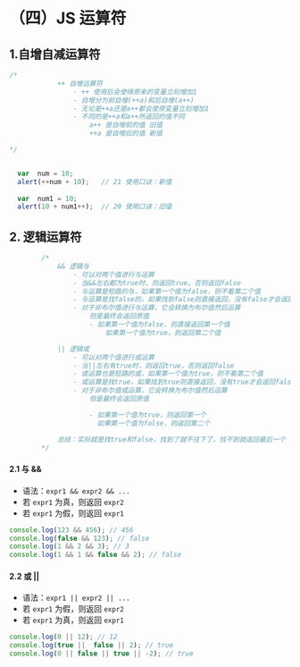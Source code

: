 # （四）JS 运算符


##  1.自增自减运算符 
```js
/* 
            ++ 自增运算符
                - ++ 使用后会使得原来的变量立刻增加1
                - 自增分为前自增(++a)和后自增(a++)
                - 无论是++a还是a++都会使原变量立刻增加1
                - 不同的是++a和a++所返回的值不同
                    a++ 是自增前的值 旧值
                    ++a 是自增后的值 新值

*/
```

```js

  var  num = 10;
  alert(++num + 10);   // 21 使用口诀：新值
  
  var  num1 = 10;
  alert(10 + num1++);  // 20 使用口诀：旧值 

```


## 2. 逻辑运算符

```js
        /* 
            && 逻辑与
                - 可以对两个值进行与运算
                - 当&&左右都为true时，则返回true，否则返回false
                - 与运算是短路的与，如果第一个值为false，则不看第二个值
                - 与运算是找false的，如果找到false则直接返回，没有false才会返回true
                - 对于非布尔值进行与运算，它会转换为布尔值然后运算
                    但是最终会返回原值
                    - 如果第一个值为false，则直接返回第一个值
                        如果第一个值为true，则返回第二个值

            || 逻辑或
                - 可以对两个值进行或运算
                - 当||左右有true时，则返回true，否则返回false
                - 或运算也是短路的或，如果第一个值为true，则不看第二个值
                - 或运算是找true，如果找到true则直接返回，没有true才会返回false
                - 对于非布尔值或运算，它会转换为布尔值然后运算
                    但是最终会返回原值

                    - 如果第一个值为true，则返回第一个
                      如果第一个值为false，则返回第二个

            总结：实际就是找true和false，找到了就不往下了，找不到就返回最后一个
        */
```
#### 2.1 与 &&

- 语法：`expr1 && expr2 && ...`
- 若 `expr1` 为真，则返回 `expr2`
- 若 `expr1` 为假，则返回 `expr1`

```js
console.log(123 && 456); // 456
console.log(false && 123); // false
console.log(1 && 2 && 3); // 3
console.log(1 && 1 && false && 2); // false
```

#### 2.2 或 ||

- 语法：`expr1 || expr2 || ...`
- 若 `expr1` 为假，则返回 `expr2`
- 若 `expr1` 为真，则返回 `expr1`

```js
console.log(0 || 12); // 12
console.log(true ||  false || 2); // true
console.log(0 || false || true || -2); // true
```
